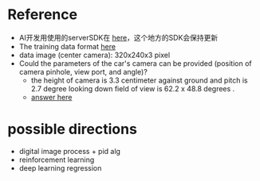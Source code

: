 # Reference

* AI开发用使用的serverSDK在 [here](https://wiki.jarvis.trendmicro.com/display/2SC/SDK)，这个地方的SDK会保持更新
* The training data format [here](https://wiki.jarvis.trendmicro.com/display/2SC/Formula+Trend+SDK)
* data image (center camera): 320x240x3 pixel
* Could the parameters of the car's camera can be provided (position of camera pinhole, view port, and angle)?
   * the height of camera is 3.3 centimeter against ground and pitch is 2.7 degree looking down field of view is 62.2 x 48.8 degrees .
   * [answer here](https://wiki.jarvis.trendmicro.com/display/2SC/Formula+Trend+SDK?focusedCommentId=251738828#comment-251738828)



# possible directions

* digital image process + pid alg
* reinforcement learning
* deep learning regression

